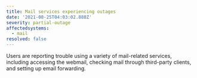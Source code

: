 ```yaml
---
title: Mail services experiencing outages
date: '2021-08-25T04:03:02.888Z'
severity: partial-outage
affectedsystems:
  - mail
resolved: false
---
```

Users are reporting trouble using a variety of mail-related services, including accessing the webmail, checking mail through third-party clients, and setting up email forwarding.

<!--- language code: en -->
